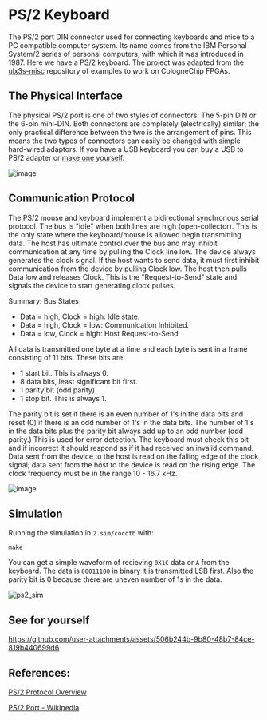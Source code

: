 # PS/2 Keyboard

The PS/2 port DIN connector used for connecting keyboards and mice to a PC compatible computer system. Its name comes from the IBM Personal System/2 series of personal computers, with which it was introduced in 1987. Here we have a PS/2 keyboard. The project was adapted from the [ulx3s-misc](https://github.com/emard/ulx3s-misc/tree/master/examples/ps2/kbd) repository of examples to work on CologneChip FPGAs.

## The Physical Interface

The physical PS/2 port is one of two styles of connectors:  The 5-pin DIN or the 6-pin mini-DIN.  Both connectors are completely (electrically) similar; the only practical difference between the two is the arrangement of pins.  This means the two types of connectors can easily be changed with simple hard-wired adaptors. If you have a USB keyboard you can buy a USB to PS/2 adapter or [make one yourself](https://www.instructables.com/USB-to-PS2-convertor/).

![image](https://github.com/user-attachments/assets/54bec155-1d92-43a3-8a58-050d2185002c)

## Communication Protocol

The PS/2 mouse and keyboard implement a bidirectional synchronous serial protocol. The bus is "idle" when both lines
are high (open-collector). This is the only state where the keyboard/mouse is allowed begin transmitting data. The host
has ultimate control over the bus and may inhibit communication at any time by pulling the Clock line low.
The device always generates the clock signal. If the host wants to send data, it must first inhibit communication from the
device by pulling Clock low. The host then pulls Data low and releases Clock. This is the "Request-to-Send" state and
signals the device to start generating clock pulses.

Summary: Bus States
* Data = high, Clock = high: Idle state.
* Data = high, Clock = low: Communication Inhibited.
* Data = low, Clock = high: Host Request-to-Send

All data is transmitted one byte at a time and each byte is sent in a frame consisting of 11 bits. These bits are:

* 1 start bit. This is always 0.
* 8 data bits, least significant bit first.
* 1 parity bit (odd parity).
* 1 stop bit. This is always 1.

The parity bit is set if there is an even number of 1's in the data bits and reset (0) if there is an odd number of 1's in the
data bits. The number of 1's in the data bits plus the parity bit always add up to an odd number (odd parity.) This is used
for error detection. The keyboard must check this bit and if incorrect it should respond as if it had received an
invalid command. Data sent from the device to the host is read on the falling edge of the clock signal; data sent from the host to the device is
read on the rising edge. The clock frequency must be in the range 10 - 16.7 kHz.

![image](https://github.com/user-attachments/assets/4808ad5c-2116-4ad3-b57b-0d3a6bcd649b)
## Simulation
Running the simulation in `2.sim/cocotb` with:
```
make
```
You can get a simple waveform of recieving `0X1C` data or `A` from the keyboard. The data is `00011100` in binary it is transmitted LSB first. Also the parity bit is 0 because there are uneven number of 1s in the data.

![ps2_sim](https://github.com/user-attachments/assets/819dba78-73c2-4501-bfc8-fd9616a7b24f)


## See for yourself



https://github.com/user-attachments/assets/506b244b-9b80-48b7-84ce-819b440699d6




## References: 
[PS/2 Protocol Overview](https://www.burtonsys.com/ps2_chapweske.htm)

[PS/2 Port - Wikipedia](https://en.wikipedia.org/wiki/PS/2_port)      


